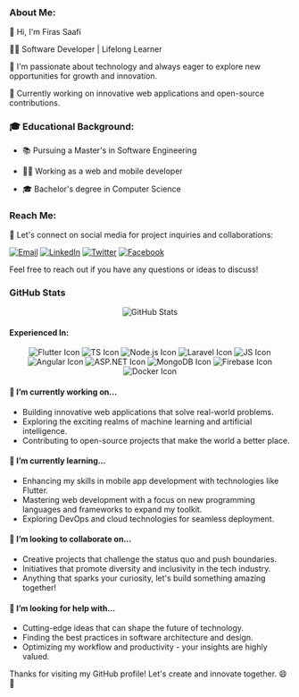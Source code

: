 ### About Me:

👋 Hi, I'm Firas Saafi

👨‍💻 Software Developer | Lifelong Learner

🌱 I'm passionate about technology and always eager to explore new opportunities for growth and innovation.

💼 Currently working on innovative web applications and open-source contributions.


###  🎓 Educational Background:
  
- 📚 Pursuing a Master's in Software Engineering
  
- 👨‍💻 Working as a web and mobile developer

- 🎓 Bachelor's degree in Computer Science

### Reach Me:

🤝 Let's connect on social media for project inquiries and collaborations:

[![Email](https://img.shields.io/badge/Email-Contact-D14836?style=for-the-badge&logo=gmail&logoColor=white)](mailto:firas.saafi96@gmail.com)
[![LinkedIn](https://img.shields.io/badge/LinkedIn-Connect-0A66C2?style=for-the-badge&logo=linkedin&logoColor=white)](https://www.linkedin.com/in/firas-saafi/)
[![Twitter](https://img.shields.io/badge/Twitter-Follow-1DA1F2?style=for-the-badge&logo=twitter&logoColor=white)](https://twitter.com/firas_saafi)
[![Facebook](https://img.shields.io/badge/Facebook-Connect-1877F2?style=for-the-badge&logo=facebook&logoColor=white)](https://www.facebook.com/profile.php?id=100076628109379)

Feel free to reach out if you have any questions or ideas to discuss!

### GitHub Stats

<div align="center">
  <img src="https://github-readme-stats.vercel.app/api?username=Firas-Saafi&show_icons=true&theme=radical" alt="GitHub Stats" />
</div>

#### Experienced In:

<div align="center">
  <img src="https://img.icons8.com/color/96/000000/flutter.png" alt="Flutter Icon" />
  <img src="https://img.icons8.com/color/96/000000/typescript.png" alt="TS Icon" />
  <img src="https://img.icons8.com/color/96/000000/nodejs.png" alt="Node.js Icon" />
  <img src="https://img.icons8.com/ios/96/000000/laravel.png" alt="Laravel Icon" />
  <img src="https://img.icons8.com/color/96/000000/javascript.png" alt="JS Icon" />
  <img src="https://img.icons8.com/color/96/000000/angularjs.png" alt="Angular Icon" />
  <img src="https://img.icons8.com/color/96/000000/asp.png" alt="ASP.NET Icon" />
  <img src="https://img.icons8.com/color/96/000000/mongodb.png" alt="MongoDB Icon" />
  <img src="https://img.icons8.com/color/96/000000/firebase.png" alt="Firebase Icon" />
    <img src="https://img.icons8.com/color/96/000000/docker.png" alt="Docker Icon" />

</div>


#### 🔭 I’m currently working on...

- Building innovative web applications that solve real-world problems.
- Exploring the exciting realms of machine learning and artificial intelligence.
- Contributing to open-source projects that make the world a better place.

#### 🌱 I’m currently learning...

- Enhancing my skills in mobile app development with technologies like Flutter.
- Mastering web development with a focus on new programming languages and frameworks to expand my toolkit.
- Exploring DevOps and cloud technologies for seamless deployment.


#### 👯 I’m looking to collaborate on...

- Creative projects that challenge the status quo and push boundaries.
- Initiatives that promote diversity and inclusivity in the tech industry.
- Anything that sparks your curiosity, let's build something amazing together!

#### 🤔 I’m looking for help with...

- Cutting-edge ideas that can shape the future of technology.
- Finding the best practices in software architecture and design.
- Optimizing my workflow and productivity - your insights are highly valued.




Thanks for visiting my GitHub profile! Let's create and innovate together. 😄🚀
